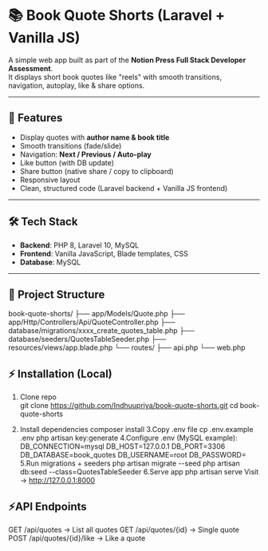 # 📚 Book Quote Shorts (Laravel + Vanilla JS)

A simple web app built as part of the **Notion Press Full Stack Developer Assessment**.  
It displays short book quotes like "reels" with smooth transitions, navigation, autoplay, like & share options.

---

## 🚀 Features

- Display quotes with **author name & book title**
- Smooth transitions (fade/slide)
- Navigation: **Next / Previous / Auto-play**
- Like button (with DB update)
- Share button (native share / copy to clipboard)
- Responsive layout
- Clean, structured code (Laravel backend + Vanilla JS frontend)

---

## 🛠️ Tech Stack

- **Backend**: PHP 8, Laravel 10, MySQL
- **Frontend**: Vanilla JavaScript, Blade templates, CSS
- **Database**: MySQL

---

## 📂 Project Structure
book-quote-shorts/
├── app/Models/Quote.php
├── app/Http/Controllers/Api/QuoteController.php
├── database/migrations/xxxx_create_quotes_table.php
├── database/seeders/QuotesTableSeeder.php
├── resources/views/app.blade.php
└── routes/
├── api.php
└── web.php

## ⚡ Installation (Local)

1. Clone repo  
   git clone https://github.com/Indhuupriya/book-quote-shorts.git
   cd book-quote-shorts

2. Install dependencies
   composer install
3.Copy .env file
    cp .env.example .env
    php artisan key:generate
4.Configure .env (MySQL example):
    DB_CONNECTION=mysql
    DB_HOST=127.0.0.1
    DB_PORT=3306
    DB_DATABASE=book_quotes
    DB_USERNAME=root
    DB_PASSWORD=
5.Run migrations + seeders
    php artisan migrate --seed
    php artisan db:seed --class=QuotesTableSeeder
6.Serve app
    php artisan serve
    Visit → http://127.0.0.1:8000
   
## ⚡API Endpoints
GET /api/quotes → List all quotes
GET /api/quotes/{id} → Single quote
POST /api/quotes/{id}/like → Like a quote


